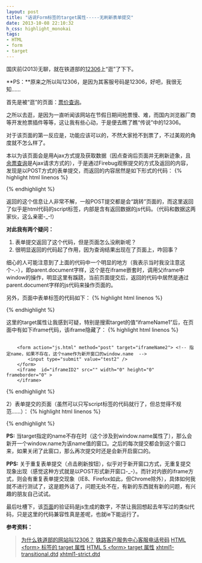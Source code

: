 ```yaml
---
layout: post
title: "话说Form标签的target属性-----无刷新表单提交"
date: 2013-10-08 22:10:32
h_css: highlight_monokai
tags: 
- HTML
- form
- target
---
```

国庆前(2013)无聊，就在铁道部的[12306]上“逛”了下下。

**PS：**原来之所以叫12306，是因为其客服号码是12306，好吧，我很无知……

<p></p>

首先是被“逛”的页面：[票价查询]。

之所以去逛，是因为一直听闻该网站在节假日期间抢票慢、难，而国内浏览器厂商等开发抢票插件等等，这让我有些心动，于是便去瞧了瞧“传说”中的12306。

对于该页面的第一反应是，功能应该可以的，不然大家抢不到票了，不过美观的角度就不怎么样了。

本以为该页面会是用Ajax方式提及获取数据（因点查询后页面并无刷新迹象，且[余票查询]是Ajax请求方式的），于是通过Firebug观察提交的方式及返回的内容，发现是以POST方式的表单提交，而返回的内容居然是如下形式的代码：
{% highlight html linenos %}
<script>
parent.document.getElementById("randCode").value="";
parent.document.getElementById("img_rrand_code").src="passCodeActi0n.do?rand=rrand"+'?'+Math.random();

parent.document.getElementById("stationDIV").innerHTML="<strong>北京</strong>→<strong>上海</strong>列车票价信息暂无";
parent.document.getElementById("stationDIV2").innerHTML="<strong>上海</strong>→<strong>北京</strong>列车票价信息暂无";
{%raw%}<!-- =====================================================返程========================================================== -->{%endraw%}
parent.document.getElementById("stationDIV2").style.display='none';
parent.document.getElementById("gridbox2").style.display='none';
</script>
{% endhighlight %}

返回的这个信息让人非常不解，一般POST提交都是会“跳转”页面的，而这里返回了似乎是html代码的script标签，内部是含有返回数据的js代码。（代码和数据这两家伙，这么亲密-_-!）
 
 **对此我有两个疑问：**
1) 表单提交返回了这个代码，但是页面怎么没刷新呢？
2) 很明显返回的代码起了作用，因为查询结果出现在了页面上，咋回事？

细心的人可能注意到了上面的代码中一个明显的地方（我表示当时我没注意这个-.-），即parent.document字样，这个是在iframe嵌套时，调用父iframe中window的操作，明显这里有蹊跷，当前页面提交后，返回的代码中居然是通过parent.document字样的js代码来操作页面的。

另外，页面中表单标签的代码如下：
{% highlight html linenos %}
<form action="iframeTicketPriceByStation.jsp"
method="post" name="ticketPriceByStationform"
target="iframeName1">
  <!-- 此处略去x行代码 -->
</form>
{% endhighlight %}

这里的target属性让我感到可疑，特别是搜索target的值“iframeName1”后，在页面中有如下iframe代码，该iframe隐藏了：
{% highlight html linenos %}
<iframe name="iframeName1" id="iframeID1" src="" width="0" height="0"
frameborder="0" />
{% endhighlight %}

初步猜测表单提交后返回的页面加载到该iframe中了，对form的target做些调查后便能确定下来了。


 查询w3school上的介绍：target 属性规定在何处打开 action URL。

 不过对于该属性的使用上却有些“兼容性”的问题：
>在 HTML 4.01 中，不赞成使用 form 元素的 target 属性；在 XHTML 1.0 Strict DTD 中，不支持该属性。（[链接][html4_target]）
>在 HTML5 中 target 属性不再是被废弃的属性。（[链接][html5_target]）

通过查看[XHTML 1.0 Strict DTD][xhtml_dtd_strict]对form的定义，已经没有target属性了：
{% highlight dtd linenos %}
<!ATTLIST form
  %attrs;
  action      %URI;          #REQUIRED
  method      (get|post)     "get"
  enctype     %ContentType;  "application/x-www-form-urlencoded"
  onsubmit    %Script;       #IMPLIED
  onreset     %Script;       #IMPLIED
  accept      %ContentTypes; #IMPLIED
  accept-charset %Charsets;  #IMPLIED
  >
{% endhighlight %}

但在[XHTML 1.0 Transitional DTD][xhtml_dtd_transitional]中还保留着：
{% highlight dtd linenos %}
<!ATTLIST form
  %attrs;
  action      %URI;          #REQUIRED
  method      (get|post)     "get"
  name        NMTOKEN        #IMPLIED
  enctype     %ContentType;  "application/x-www-form-urlencoded"
  onsubmit    %Script;       #IMPLIED
  onreset     %Script;       #IMPLIED
  accept      %ContentTypes; #IMPLIED
  accept-charset %Charsets;  #IMPLIED
  target      %FrameTarget;  #IMPLIED
  >
{% endhighlight %}

看来该属性一度有被遗弃的现象，虽然在HTML5中已能正常使用了，但对于该属性的使用我还是不怎么习惯，总觉得有些另类哈……

以上介绍已经明了，该属性指定在何处打开表单提交的url，按照我们平时的使用可推测，默认情况是在当前页面。

参考对Target属性的介绍，它可以有如下值，这些值应该是很熟悉的了，涉及到链接的时候，都会有这几个出现：

|值|描述|
|---|---|
|_blank|在新窗口/选项卡中打开。|
|_self|在同一框架中打开。（默认）|
|_parent|在父框架中打开。|
|_top|在整个窗口中打开。|
|framename|在指定的框架中打开。|

很明显，票价查询页面上用的是framename这类型的值，起初在看该页面中的iframe标签属性是还让人有点迷糊，因为这里给iframe加了相同的id和name，这是一种习惯，但也让人疑惑target中放入的到底是id还是name？

以下是我的测试代码：

1）主页面：
{% highlight html linenos %}
<!doctype html>
<html>
  <head>
    <meta charset="utf-8">
    <title>The Target of Form</title>
  </head>
  
  <body>
        <form action="js.html" method="post" target="iframeName1">
            <input type="submit" value="test1" />
        </form>
        <iframe name="iframeName1"  id="iframeID1" src="" width="0" height="0" frameborder="0" >
        </iframe>
        
        <form action="js.html" method="post" target="iframeName2"> <!-- 指定name，如果不存在，这个name作为新开窗口的window.name  -->
            <input type="submit" value="test2" />
        </form>
        <iframe  id="iframeID2" src="" width="0" height="0" frameborder="0" >
        </iframe>
  </body>
</html>
{% endhighlight %}	

2）表单提交的页面（虽然可以只写script标签的代码就行了，但总觉得不规范……）：
{% highlight html linenos %}
<!doctype html>
<html>
  <head>
    <meta charset="utf-8">
    <title>The Target of Form</title>
    <script>
        alert(123);
    </script>
  </head>
  <body>
  </body>
</html>
{% endhighlight %}

**PS:** 当target指定的name不存在时（这个涉及到window.name属性了），那么会新开一个window.name为该name值的窗口。之后的每次提交都会到这个窗口来，如果关闭了此窗口，那么再次提交时还是会新开启窗口的。

**PPS:** 关于重复表单提交（点击刷新按钮），似乎对于新开窗口方式，无重复提交现象出现（感觉这种方式就是以POST形式新开窗口-_-）。而针对内嵌的iframe方式，则会有重复表单提交现象（IE8、Firefox如此，但Chrome除外），具体如何我就不进行测试了，这是题外话了，问题无处不在，有新的东西就有新的问题，有兴趣的朋友自己试试。

 

最后吐槽下，该[页面][page_cccx]的验证码是js生成的数字，不禁让我回想起去年写过的类似代码，只是这里的代码兼容性真是差呢，也就ie下能运行了。

 

**参考资料：**
>[为什么铁道部的网站叫12306？](http://zhidao.baidu.com/link?url=ER04KXHiSYmxCZ7ptQCbFYIDIpUFPlcG35xSVHxX-YchSYT4Mi7uU8jeeJsnhbg4ckm_W310ePpa-TC5y6G9Na)
>[铁路客户服务中心客服电话号码](http://www.12306.cn/mormhweb/tlkytst/)
>[HTML \<form\> 标签的 target 属性](http://www.w3school.com.cn/tags/att_form_target.asp)
>[HTML 5 \<form\> target 属性](http://www.w3school.com.cn/html5/att_form_target.asp)
>[xhtml1-transitional.dtd][xhtml_dtd_transitional]
>[xhtml1-strict.dtd][xhtml_dtd_strict]

[12306]:    http://www.12306.cn/
[票价查询]: http://dynamic.12306.cn/TrainQuery/ticketPriceByStation.jsp
[余票查询]: http://dynamic.12306.cn/otsquery/query/queryRemanentTicketAction.do?method=init
[html4_target]: http://www.w3school.com.cn/tags/att_form_target.asp
[html5_target]: http://www.w3school.com.cn/html5/att_form_target.asp
[xhtml_dtd_strict]: http://www.w3.org/TR/xhtml1/DTD/xhtml1-strict.dtd
[xhtml_dtd_transitional]: http://www.w3.org/TR/xhtml1/DTD/xhtml1-transitional.dtd
[page_cccx]: http://dynamic.12306.cn/map_zwdcx/CCCX.jsp
